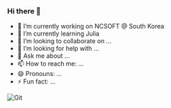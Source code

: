 ### Hi there 👋

- 🔭 I’m currently working on NCSOFT @ South Korea
- 🌱 I’m currently learning Julia
- 👯 I’m looking to collaborate on ...
- 🤔 I’m looking for help with ...
- 💬 Ask me about ...
- 📫 How to reach me: ...
- 😄 Pronouns: ...
- ⚡ Fun fact: ...

![Git](https://img.shields.io/badge/Git-any-green)

